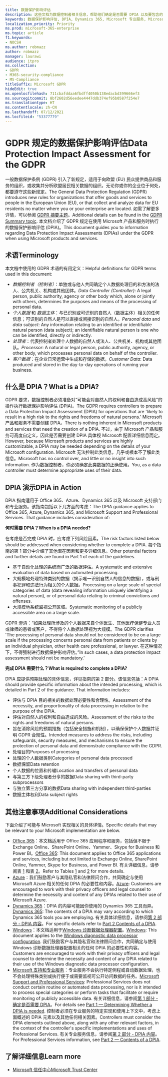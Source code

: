 ```yaml
---
title: 数据保护影响评估
description: 这些文档为数据控制者相关信息，帮助他们确定是否需要 DPIA 以及要包含的详细信息。
keywords: 数据保护影响评估, DPIA, Dynamics 365, Microsoft 专业服务, Microsoft 365, Microsoft 365 文档, GDPR
localization_priority: Priority
ms.prod: microsoft-365-enterprise
ms.topic: article
f1.keywords:
- NOCSH
ms.author: robmazz
author: robmazz
manager: laurawi
audience: itpro
ms.collection:
- GDPR
- M365-security-compliance
- MS-Compliance
titleSuffix: Microsoft GDPR
hideEdit: true
ms.openlocfilehash: 711cbafddaa6fbdff4050b138edacbd399666ef3
ms.sourcegitcommit: 8bf2602d56eedee4447ddb374ef95b0587f254e7
ms.translationtype: HT
ms.contentlocale: zh-CN
ms.lasthandoff: 07/12/2021
ms.locfileid: "53377779"
---
```

# <a name="data-protection-impact-assessment-for-the-gdpr"></a><span data-ttu-id="1e371-104">GDPR 规定的数据保护影响评估</span><span class="sxs-lookup"><span data-stu-id="1e371-104">Data Protection Impact Assessment for the GDPR</span></span>

<span data-ttu-id="1e371-105">一般数据保护条例 (GDPR) 引入了新规定，适用于向欧盟 (EU) 民众提供商品和服务的组织，或收集并分析欧盟居民相关数据的组织。无论你或你的企业位于何处，都要遵守这些新规定。</span><span class="sxs-lookup"><span data-stu-id="1e371-105">The General Data Protection Regulation (GDPR) introduces new rules for organizations that offer goods and services to people in the European Union (EU), or that collect and analyze data for EU residents no matter where you or your enterprise are located.</span></span> <span data-ttu-id="1e371-106">如需了解更多详情，可以参阅 [GDPR 摘要主题](gdpr.md)。</span><span class="sxs-lookup"><span data-stu-id="1e371-106">Additional details can be found in the [GDPR Summary topic](gdpr.md).</span></span> <span data-ttu-id="1e371-107">本文档介绍了 GDPR 规定在使用 Microsoft 产品和服务时执行的数据保护影响评估 (DPIA)。</span><span class="sxs-lookup"><span data-stu-id="1e371-107">This document guides you to information regarding Data Protection Impact Assessments (DPIAs) under the GDPR when using Microsoft products and services.</span></span>

## <a name="terminology"></a><span data-ttu-id="1e371-108">术语</span><span class="sxs-lookup"><span data-stu-id="1e371-108">Terminology</span></span>

<span data-ttu-id="1e371-109">本文档中使用的 GDPR 术语的有用定义：</span><span class="sxs-lookup"><span data-stu-id="1e371-109">Helpful definitions for GDPR terms used in this document:</span></span>

- <span data-ttu-id="1e371-110">*数据控制者（控制者）*：单独或与他人共同确定个人数据处理目的和方法的法人、公共机关、机构或其他团体。</span><span class="sxs-lookup"><span data-stu-id="1e371-110">*Data Controller (Controller)*: A legal person, public authority, agency or other body which, alone or jointly with others, determines the purposes and means of the processing of personal data.</span></span>  
- <span data-ttu-id="1e371-111">*个人数据* 和 *数据主体*：与已识别或可识别的自然人（数据主体）相关的任何信息；可识别的自然人是可以直接或间接识别的自然人。</span><span class="sxs-lookup"><span data-stu-id="1e371-111">*Personal data* and *data subject*: Any information relating to an identified or identifiable natural person (data subject); an identifiable natural person is one who can be identified, directly or indirectly.</span></span>  
- <span data-ttu-id="1e371-112">*处理者*：代表控制者处理个人数据的自然人或法人、公共机关、机构或其他团队。</span><span class="sxs-lookup"><span data-stu-id="1e371-112">*Processor*: A natural or legal person, public authority, agency, or other body, which processes personal data on behalf of the controller.</span></span>  
- <span data-ttu-id="1e371-113">*客户数据*：在企业日常运营中生成和存储的数据。</span><span class="sxs-lookup"><span data-stu-id="1e371-113">*Customer Data*: Data produced and stored in the day-to-day operations of running your business.</span></span>

## <a name="what-is-a-dpia"></a><span data-ttu-id="1e371-114">什么是 DPIA？</span><span class="sxs-lookup"><span data-stu-id="1e371-114">What is a DPIA?</span></span>

<span data-ttu-id="1e371-115">GDPR 要求，数据控制者必须准备对“可能会对自然人的权利和自由造成高风险”的操作执行数据保护影响评估 (DPIA)。</span><span class="sxs-lookup"><span data-stu-id="1e371-115">The GDPR requires controllers to prepare a Data Protection Impact Assessment (DPIA) for operations that are 'likely to result in a high risk to the rights and freedoms of natural persons.'</span></span> <span data-ttu-id="1e371-116">Microsoft 产品和服务不需要创建 DPIA。</span><span class="sxs-lookup"><span data-stu-id="1e371-116">There is nothing inherent in Microsoft products and services that need the creation of a DPIA.</span></span> <span data-ttu-id="1e371-117">不过，由于 Microsoft 产品和服务可高度自定义，因此是否需要创建 DPIA 具体视 Microsoft 配置详细信息而定。</span><span class="sxs-lookup"><span data-stu-id="1e371-117">However, because Microsoft products and services are highly customizable, a DPIA may be needed depending on the details of your Microsoft configuration.</span></span> <span data-ttu-id="1e371-118">Microsoft 无法控制此类信息，几乎或根本不了解此类信息。</span><span class="sxs-lookup"><span data-stu-id="1e371-118">Microsoft has no control over, and little or no insight into such information.</span></span> <span data-ttu-id="1e371-119">作为数据控制者，你必须确定此类数据的正确使用。</span><span class="sxs-lookup"><span data-stu-id="1e371-119">You, as a data controller must determine appropriate uses of their data.</span></span>

## <a name="dpia-in-action"></a><span data-ttu-id="1e371-120">DPIA 演示</span><span class="sxs-lookup"><span data-stu-id="1e371-120">DPIA in Action</span></span>

<span data-ttu-id="1e371-p103">DPIA 指南适用于 Office 365、Azure、Dynamics 365 以及 Microsoft 支持部门和专业服务。该指南包括以下几方面的考虑：</span><span class="sxs-lookup"><span data-stu-id="1e371-p103">The DPIA guidance applies to Office 365, Azure, Dynamics 365, and Microsoft Support and Professional Services. That guidance includes consideration of:</span></span>

<span data-ttu-id="1e371-123">**何时需要 DPIA？**</span><span class="sxs-lookup"><span data-stu-id="1e371-123">**When is a DPIA needed?**</span></span>

<span data-ttu-id="1e371-124">在考虑是否完成 DPIA 时，应考虑下列风险因素。</span><span class="sxs-lookup"><span data-stu-id="1e371-124">The risk factors listed below should be addressed when considering whether to complete a DPIA.</span></span> <span data-ttu-id="1e371-125">每个指南的第 1 部分中介绍了其他潜在因素和更多详细信息。</span><span class="sxs-lookup"><span data-stu-id="1e371-125">Other potential factors and further details are found in Part 1 of each of the guidelines.</span></span>  

- <span data-ttu-id="1e371-126">基于自动化处理的系统而广泛的数据评估。</span><span class="sxs-lookup"><span data-stu-id="1e371-126">A systematic and extensive evaluation of data based on automated processing.</span></span>  
- <span data-ttu-id="1e371-127">大规模地处理特殊类别的数据（揭示唯一识别自然人的信息的数据），或与刑事犯罪和违法行为相关的个人数据。</span><span class="sxs-lookup"><span data-stu-id="1e371-127">Processing on a large scale of special categories of data (data revealing information uniquely identifying a natural person), or of personal data relating to criminal convictions and offenses.</span></span>
- <span data-ttu-id="1e371-128">大规模地系统监视公开区域。</span><span class="sxs-lookup"><span data-stu-id="1e371-128">Systematic monitoring of a publicly accessible area on a large scale.</span></span>

<span data-ttu-id="1e371-129">GDPR 澄清：“如果处理所涉及的个人数据来自个体医生、其他医疗保健专业人员或律师的患者或客户，不得将个人数据处理视为大规模。</span><span class="sxs-lookup"><span data-stu-id="1e371-129">The GDPR clarifies 'The processing of personal data should not be considered to be on a large scale if the processing concerns personal data from patients or clients by an individual physician, other health care professional, or lawyer.</span></span> <span data-ttu-id="1e371-130">在这种情况下，不得强制进行数据保护影响评估。”</span><span class="sxs-lookup"><span data-stu-id="1e371-130">In such cases, a data protection impact assessment should not be mandatory.'</span></span>

<span data-ttu-id="1e371-131">**完成 DPIA 需要什么？**</span><span class="sxs-lookup"><span data-stu-id="1e371-131">**What is required to complete a DPIA?**</span></span>

<span data-ttu-id="1e371-p106">DPIA 应提供预期处理的具体信息，详见指南的第 2 部分。该信息包括：</span><span class="sxs-lookup"><span data-stu-id="1e371-p106">A DPIA should provide specific information about the intended processing, which is detailed in Part 2 of the guidance. That information includes:</span></span>

- <span data-ttu-id="1e371-134">评估与 DPIA 目的相关的数据处理必要性和合理性。</span><span class="sxs-lookup"><span data-stu-id="1e371-134">Assessment of the necessity, and proportionality of data processing in relation to the purpose of the DPIA.</span></span>  
- <span data-ttu-id="1e371-135">评估对自然人的权利和自由造成的风险。</span><span class="sxs-lookup"><span data-stu-id="1e371-135">Assessment of the risks to the rights and freedoms of natural persons.</span></span>
- <span data-ttu-id="1e371-136">旨在消除风险的预期措施（包括安全措施和机制），以确保保护个人数据并证明 GDPR 合规性。</span><span class="sxs-lookup"><span data-stu-id="1e371-136">Intended measures to address the risks, including safeguards, security measures, and mechanisms to ensure the protection of personal data and demonstrate compliance with the GDPR.</span></span>
- <span data-ttu-id="1e371-137">处理目的</span><span class="sxs-lookup"><span data-stu-id="1e371-137">Purposes of processing</span></span>  
- <span data-ttu-id="1e371-138">处理的个人数据类别</span><span class="sxs-lookup"><span data-stu-id="1e371-138">Categories of personal data processed</span></span>  
- <span data-ttu-id="1e371-139">数据保留</span><span class="sxs-lookup"><span data-stu-id="1e371-139">Data retention</span></span>  
- <span data-ttu-id="1e371-140">个人数据的位置和传输</span><span class="sxs-lookup"><span data-stu-id="1e371-140">Location and transfers of personal data</span></span>  
- <span data-ttu-id="1e371-141">与第三方下级处理者分享的数据</span><span class="sxs-lookup"><span data-stu-id="1e371-141">Data sharing with third-party subprocessors</span></span>  
- <span data-ttu-id="1e371-142">与独立第三方分享的数据</span><span class="sxs-lookup"><span data-stu-id="1e371-142">Data sharing with independent third-parties</span></span>  
- <span data-ttu-id="1e371-143">数据主体权利</span><span class="sxs-lookup"><span data-stu-id="1e371-143">Data subject rights</span></span>

## <a name="additional-considerations"></a><span data-ttu-id="1e371-144">其他注意事项</span><span class="sxs-lookup"><span data-stu-id="1e371-144">Additional Considerations</span></span>

<span data-ttu-id="1e371-145">下面介绍了可能与 Microsoft 实现相关的具体详情。</span><span class="sxs-lookup"><span data-stu-id="1e371-145">Specific details that may be relevant to your Microsoft implementation are below.</span></span>

- <span data-ttu-id="1e371-146">[Office 365](gdpr-dpia-office365.md)：本文档适用于 Office 365 应用程序和服务，包括但不限于 Exchange Online、SharePoint Online、Yammer、Skype for Business 和 Power BI。</span><span class="sxs-lookup"><span data-stu-id="1e371-146">[Office 365](gdpr-dpia-office365.md): This document applies to Office 365 applications and services, including but not limited to Exchange Online, SharePoint Online, Yammer, Skype for Business, and Power BI.</span></span> <span data-ttu-id="1e371-147">有关详细信息，请参阅表 [1](/microsoft-365/compliance/gdpr-dpia-office365#part-1--determining-whether-a-dpia-is-needed) 和表 [2](/microsoft-365/compliance/gdpr-dpia-office365#part-2--contents-of-a-dpia)。</span><span class="sxs-lookup"><span data-stu-id="1e371-147">Refer to Tables [1](/microsoft-365/compliance/gdpr-dpia-office365#part-1--determining-whether-a-dpia-is-needed) and [2](/microsoft-365/compliance/gdpr-dpia-office365#part-2--contents-of-a-dpia) for more details.</span></span>  
- <span data-ttu-id="1e371-148">[Azure](gdpr-dpia-azure.md)：我们鼓励客户与其隐私官和法律顾问合作，共同确定与使用 Microsoft Azure 相关的任何 DPIA 的必要性和内容。</span><span class="sxs-lookup"><span data-stu-id="1e371-148">[Azure](gdpr-dpia-azure.md): Customers are encouraged to work with their privacy officers and legal counsel to determine the necessity and content of any DPIAs related to their use of Microsoft Azure.</span></span>  
- <span data-ttu-id="1e371-149">[Dynamics 365](gdpr-dpia-dynamics.md)：DPIA 的内容可能因你使用的 Dynamics 365 工具而异。</span><span class="sxs-lookup"><span data-stu-id="1e371-149">[Dynamics 365](gdpr-dpia-dynamics.md): The contents of a DPIA may vary according to which Dynamics 365 tools you are employing.</span></span> <span data-ttu-id="1e371-150">有关具体详细信息，请参阅[第 2 部分 - DPIA 内容](/microsoft-365/compliance/gdpr-dpia-dynamics#part-2--contents-of-a-dpia)。</span><span class="sxs-lookup"><span data-stu-id="1e371-150">For specific details refer to [Part 2 Contents of a DPIA](/microsoft-365/compliance/gdpr-dpia-dynamics#part-2--contents-of-a-dpia).</span></span>
- <span data-ttu-id="1e371-151">[Windows](/compliance/regulatory/gdpr-dpia-windows)：本文档适用于[Windows 诊断数据处理器配置](/windows/privacy/configure-windows-diagnostic-data-in-your-organization)。</span><span class="sxs-lookup"><span data-stu-id="1e371-151">[Windows](/compliance/regulatory/gdpr-dpia-windows): This document applies to the [Windows diagnostic data processor configuration](/windows/privacy/configure-windows-diagnostic-data-in-your-organization).</span></span> <span data-ttu-id="1e371-152">我们鼓励客户与其隐私官和法律顾问合作，共同确定与使用 Windows 诊断数据处理器配置相关的任何 DPIA 的必要性和内容。</span><span class="sxs-lookup"><span data-stu-id="1e371-152">Customers are encouraged to work with their privacy officers and legal counsel to determine the necessity and content of any DPIA related to their use of the Windows diagnostic data processor configuration.</span></span>
- <span data-ttu-id="1e371-153">[Microsoft 支持和专业服务](gdpr-dpia-prof-services.md)：专业服务不会执行特定例程或自动数据处理，也不会处理特殊类别或执行便于或需要监视可公开访问数据的任务。</span><span class="sxs-lookup"><span data-stu-id="1e371-153">[Microsoft Support and Professional Services](gdpr-dpia-prof-services.md): Professional Services does not conduct certain routine or automated data processing, nor is it intended to process special categories or perform tasks that facilitate or require monitoring of publicly accessible data.</span></span> <span data-ttu-id="1e371-154">有关详细信息，请参阅[第 1 部分 - 确定是否需要 DPIA](/microsoft-365/compliance/gdpr-dpia-prof-services#part-1--determining-whether-a-dpia-is-needed)。</span><span class="sxs-lookup"><span data-stu-id="1e371-154">For details see [Part 1 — Determining Whether a DPIA is needed](/microsoft-365/compliance/gdpr-dpia-prof-services#part-1--determining-whether-a-dpia-is-needed).</span></span> <span data-ttu-id="1e371-155">控制者必须在专业服务的特定实现和使用上下文中，考虑上面概述的 DPIA 元素以及其他任何相关因素。</span><span class="sxs-lookup"><span data-stu-id="1e371-155">Controllers must consider the DPIA elements outlined above, along with any other relevant factors, in the context of the controller's specific implementations and uses of Professional Services.</span></span> <span data-ttu-id="1e371-156">有关专业服务信息，请参阅[第 2 部分 - DPIA 内容](/microsoft-365/compliance/gdpr-dpia-prof-services#part-2--contents-of-a-dpia)。</span><span class="sxs-lookup"><span data-stu-id="1e371-156">For Professional Services information, see [Part 2 — Contents of a DPIA](/microsoft-365/compliance/gdpr-dpia-prof-services#part-2--contents-of-a-dpia).</span></span>

## <a name="learn-more"></a><span data-ttu-id="1e371-157">了解详细信息</span><span class="sxs-lookup"><span data-stu-id="1e371-157">Learn more</span></span>

- [<span data-ttu-id="1e371-158">Microsoft 信任中心</span><span class="sxs-lookup"><span data-stu-id="1e371-158">Microsoft Trust Center</span></span>](https://www.microsoft.com/trust-center/privacy/gdpr-overview)
